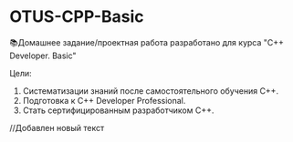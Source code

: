 # OTUS-CPP-Basic
📚Домашнее задание/проектная работа разработано для курса "C++ Developer. Basic"

Цели:
1. Систематизации знаний после самостоятельного обучения С++.
2. Подготовка к  C++ Developer Professional.
3. Стать сертифицированным разработчиком С++.

//Добавлен новый текст